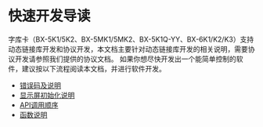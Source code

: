 # 快速开发导读

字库卡（BX-5K1/5K2、BX-5MK1/5MK2、BX-5K1Q-YY、BX-6K1/K2/K3）支持动态链接库开发和协议开发，本文档主要针对动态链接库开发的相关说明，需要协议开发请参照我们提供的协议文档。
如果你想尽快开发出一个能简单控制的软件，建议按以下流程阅读本文档，并进行软件开发。

* [错误码及说明](SdkWord/ErrorCode.md)
* [显示屏初始化说明](SdkWord/Section.md)
* [API调用顺序](SdkWord/API-call-order.md)
* [函数说明](SdkWord/API-description.md)
